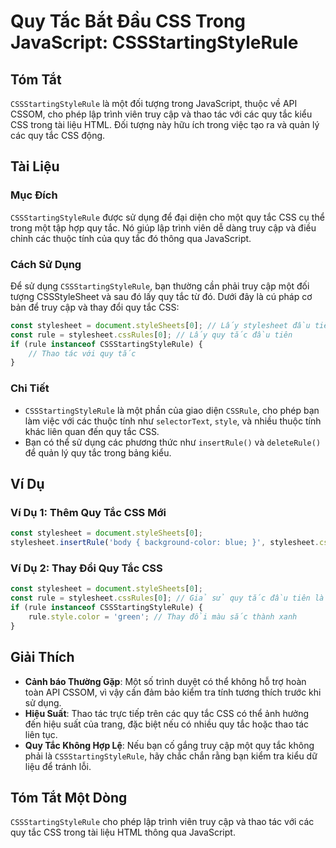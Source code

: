 <!--
Meta Description: # Quy Tắc Bắt Đầu CSS Trong JavaScript: CSSStartingStyleRule ## Tóm Tắt `CSSStartingStyleRule` là một đối tượng trong JavaScript, thuộc về API CSSOM, ...
Meta Keywords: quy, tắc, css, cssstartingstylerule, một
-->

# Quy Tắc Bắt Đầu CSS Trong JavaScript: CSSStartingStyleRule

## Tóm Tắt
`CSSStartingStyleRule` là một đối tượng trong JavaScript, thuộc về API CSSOM, cho phép lập trình viên truy cập và thao tác với các quy tắc kiểu CSS trong tài liệu HTML. Đối tượng này hữu ích trong việc tạo ra và quản lý các quy tắc CSS động.

## Tài Liệu
### Mục Đích
`CSSStartingStyleRule` được sử dụng để đại diện cho một quy tắc CSS cụ thể trong một tập hợp quy tắc. Nó giúp lập trình viên dễ dàng truy cập và điều chỉnh các thuộc tính của quy tắc đó thông qua JavaScript.

### Cách Sử Dụng
Để sử dụng `CSSStartingStyleRule`, bạn thường cần phải truy cập một đối tượng CSSStyleSheet và sau đó lấy quy tắc từ đó. Dưới đây là cú pháp cơ bản để truy cập và thay đổi quy tắc CSS:

```javascript
const stylesheet = document.styleSheets[0]; // Lấy stylesheet đầu tiên
const rule = stylesheet.cssRules[0]; // Lấy quy tắc đầu tiên
if (rule instanceof CSSStartingStyleRule) {
    // Thao tác với quy tắc
}
```

### Chi Tiết
- `CSSStartingStyleRule` là một phần của giao diện `CSSRule`, cho phép bạn làm việc với các thuộc tính như `selectorText`, `style`, và nhiều thuộc tính khác liên quan đến quy tắc CSS.
- Bạn có thể sử dụng các phương thức như `insertRule()` và `deleteRule()` để quản lý quy tắc trong bảng kiểu.

## Ví Dụ
### Ví Dụ 1: Thêm Quy Tắc CSS Mới
```javascript
const stylesheet = document.styleSheets[0];
stylesheet.insertRule('body { background-color: blue; }', stylesheet.cssRules.length);
```

### Ví Dụ 2: Thay Đổi Quy Tắc CSS
```javascript
const stylesheet = document.styleSheets[0];
const rule = stylesheet.cssRules[0]; // Giả sử quy tắc đầu tiên là 'h1 { color: red; }'
if (rule instanceof CSSStartingStyleRule) {
    rule.style.color = 'green'; // Thay đổi màu sắc thành xanh
}
```

## Giải Thích
- **Cảnh báo Thường Gặp**: Một số trình duyệt có thể không hỗ trợ hoàn toàn API CSSOM, vì vậy cần đảm bảo kiểm tra tính tương thích trước khi sử dụng.
- **Hiệu Suất**: Thao tác trực tiếp trên các quy tắc CSS có thể ảnh hưởng đến hiệu suất của trang, đặc biệt nếu có nhiều quy tắc hoặc thao tác liên tục.
- **Quy Tắc Không Hợp Lệ**: Nếu bạn cố gắng truy cập một quy tắc không phải là `CSSStartingStyleRule`, hãy chắc chắn rằng bạn kiểm tra kiểu dữ liệu để tránh lỗi.

## Tóm Tắt Một Dòng
`CSSStartingStyleRule` cho phép lập trình viên truy cập và thao tác với các quy tắc CSS trong tài liệu HTML thông qua JavaScript.